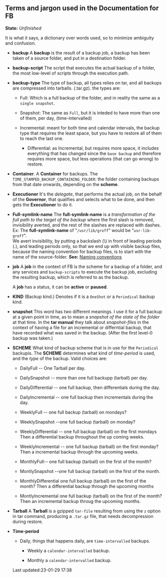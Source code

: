Terms and jargon used in the Documentation for FB
-------------------------------------------------

**State:** *Unfinished*

It is what it says, a dictionary over words used, so to
minimize ambiguity and confusion.


* **backup** 
	A **backup** is the result of a backup job, a backup has
	been taken of a source folder, and put in a destination
	folder.

* **backup-script** The script that executes the actual
	backup of a folder, the most low-level of scripts through
	the execution path.

* **backup-type** The type of backup, all types relies on
	tar, and all backups are compressed into tarballs.
	(.tar.gz). the types are:

	* Full: Which is a full backup of the folder, and in
		reality the same as a `single snapshot`.

	* Snapshot: The same as `Full`, but it is inteded to have
		more than one of them, per day, (time-intervalled)

  * Incremental: meant for both time and calendar intervals,
	  the backup type that requires the least space, but you
		have to restore all of them to reach the last one.

	* Differential: as Incremental, but  requires more space,
		it includes everything that has changed since the `base
		backup` and therefore requires more space, but less
		operations (that can go wrong)  to restore.


<!-- * bucket a folder containing different **Schemes** and
	**Kinds**, that in turn contains scripts/jobs.
--->

* **Container**. A **Container** for backups.
  The `TIME_STAMPED_BACKUP_CONTAINING_FOLDER`: the folder
	containing backups from that date onwards, depending on
	the **scheme**.

* **Executioner** It's the *delegate*, that performs the
	actual job, on the behalf of the **Governor**, that
	qualifies and selects what to be done, and then gets the
	**Executioner** to do it.

* **Full-symlink-name** The **full-symlink-name** is a
	*transformation of the full path to the target of the
	backup* where the first slash is removed, invisibility
	averted, and the rest of the slashes are replaced with
	dashes.<br/> Ex: The **full-symlink-name** of
	"`/usr/lib/groff`" would be "`usr-lib-groff`".<br/>
	We avert invisibility, by putting a backslash (\\) in front
	of leading periods (.), and leading periods only, so that we
	end up with visible backup files, because the naming
	convention for backup files, is to start with the name of
	the source-folder.
	**See:** [Naming conventions](https://github.com/McUsr/FB/blob/main/Docs/technical/namingconventions.md) 

* **job**  A **job** in the context of FB is the scheme for
	a backup of a folder, and  any services and
	`backup-scripts` to execute the backup job, excluding the
	resulting backup, which is referred to as the backup. 

	A **job** has a status, it can be **active** or
	**paused**.
	
* **KIND** (Backup kind.) Denotes if it is a `OneShot` or a
	`Periodical` backup kind.


* **snapshot** This word has two different meanings. 
  I use it for a full backup at a given point in time, as to
	mean a *snapshot of the state of the folder* at that time.
	In the **tar manual** they talk about *snapshot-files* in
	the context of having a file for an incremental or
	differntial backup, that have recorded what was saved in
	the backup. (After the first level-0 backup was taken.)

* **SCHEME** What kind of backup scheme that is in use for
	the `Periodical` backupis. The **SCHEME** determines what
	kind of *time-period* is used, and the *type* of the
	backup.  Valid choices are: 

	* DailyFull -- One Tarball per day.

	* DailySnapshot -- more than one full backupp (tarball) per day.

	* DailyDifferential -- one full backup, then differentials
		during the day.
	
	* DailyIncremental -- one full backup then incrementals
		during the day.

	* WeeklyFull -- one full backup (tarball) on mondays?

	* WeeklySnapshot --one full backup (tarball) on monday?

   	* WeeklyDifferential -- one full backup (tarball) on
		 the first mondays Then a differential backup throughout the
		up coming  weeks.

	* WeeklyIncremental -- one full backup (tarball) on
		the first monday? Then a incremental backup through the 
		upcoming weeks.

	* MonthlyFull-- one full backup (tarball) on the first of
		the month?

	* MontlySnapshot --one full backup (tarball) on the first
		of the month.

	* MonthlyDifferential one full backup (tarball) on the
		first of the month? Then a differential backup through
		the upcoming  months

	* MontlyIncremental one full backup (tarball) on the first
		of the month? Then an incremental backup throug the
		upcoming months.

* **Tarball** A **Tarball** is a gzipped `tar-file`
	resulting from using the `z` option in tar command,
	producing a `.tar.gz` file, that needs decompression
	during restore.

* **Time-period**

  * Daily, things that happens daily, are `time-intervalled`
		backups.

	* Weekly a `calendar-intervalled` backup.

	* Monthly a `calendar-intervalled` backup.

  Last updated:23-01-29 17:38

